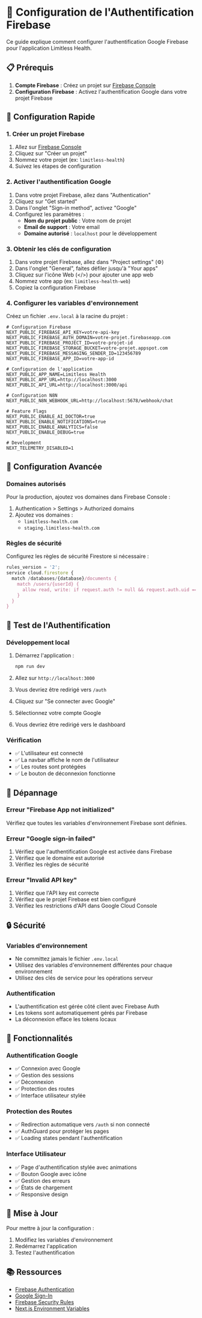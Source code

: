 # 🔐 Configuration de l'Authentification Firebase

Ce guide explique comment configurer l'authentification Google Firebase pour l'application Limitless Health.

## 📋 Prérequis

1. **Compte Firebase** : Créez un projet sur [Firebase Console](https://console.firebase.google.com/)
2. **Configuration Firebase** : Activez l'authentification Google dans votre projet Firebase

## 🚀 Configuration Rapide

### 1. Créer un projet Firebase

1. Allez sur [Firebase Console](https://console.firebase.google.com/)
2. Cliquez sur "Créer un projet"
3. Nommez votre projet (ex: `limitless-health`)
4. Suivez les étapes de configuration

### 2. Activer l'authentification Google

1. Dans votre projet Firebase, allez dans "Authentication"
2. Cliquez sur "Get started"
3. Dans l'onglet "Sign-in method", activez "Google"
4. Configurez les paramètres :
   - **Nom du projet public** : Votre nom de projet
   - **Email de support** : Votre email
   - **Domaine autorisé** : `localhost` pour le développement

### 3. Obtenir les clés de configuration

1. Dans votre projet Firebase, allez dans "Project settings" (⚙️)
2. Dans l'onglet "General", faites défiler jusqu'à "Your apps"
3. Cliquez sur l'icône Web (</>) pour ajouter une app web
4. Nommez votre app (ex: `limitless-health-web`)
5. Copiez la configuration Firebase

### 4. Configurer les variables d'environnement

Créez un fichier `.env.local` à la racine du projet :

```env
# Configuration Firebase
NEXT_PUBLIC_FIREBASE_API_KEY=votre-api-key
NEXT_PUBLIC_FIREBASE_AUTH_DOMAIN=votre-projet.firebaseapp.com
NEXT_PUBLIC_FIREBASE_PROJECT_ID=votre-projet-id
NEXT_PUBLIC_FIREBASE_STORAGE_BUCKET=votre-projet.appspot.com
NEXT_PUBLIC_FIREBASE_MESSAGING_SENDER_ID=123456789
NEXT_PUBLIC_FIREBASE_APP_ID=votre-app-id

# Configuration de l'application
NEXT_PUBLIC_APP_NAME=Limitless Health
NEXT_PUBLIC_APP_URL=http://localhost:3000
NEXT_PUBLIC_API_URL=http://localhost:3000/api

# Configuration N8N
NEXT_PUBLIC_N8N_WEBHOOK_URL=http://localhost:5678/webhook/chat

# Feature Flags
NEXT_PUBLIC_ENABLE_AI_DOCTOR=true
NEXT_PUBLIC_ENABLE_NOTIFICATIONS=true
NEXT_PUBLIC_ENABLE_ANALYTICS=false
NEXT_PUBLIC_ENABLE_DEBUG=true

# Development
NEXT_TELEMETRY_DISABLED=1
```

## 🔧 Configuration Avancée

### Domaines autorisés

Pour la production, ajoutez vos domaines dans Firebase Console :

1. Authentication > Settings > Authorized domains
2. Ajoutez vos domaines :
   - `limitless-health.com`
   - `staging.limitless-health.com`

### Règles de sécurité

Configurez les règles de sécurité Firestore si nécessaire :

```javascript
rules_version = '2';
service cloud.firestore {
  match /databases/{database}/documents {
    match /users/{userId} {
      allow read, write: if request.auth != null && request.auth.uid == userId;
    }
  }
}
```

## 🧪 Test de l'Authentification

### Développement local

1. Démarrez l'application :

   ```bash
   npm run dev
   ```

2. Allez sur `http://localhost:3000`
3. Vous devriez être redirigé vers `/auth`
4. Cliquez sur "Se connecter avec Google"
5. Sélectionnez votre compte Google
6. Vous devriez être redirigé vers le dashboard

### Vérification

- ✅ L'utilisateur est connecté
- ✅ La navbar affiche le nom de l'utilisateur
- ✅ Les routes sont protégées
- ✅ Le bouton de déconnexion fonctionne

## 🚨 Dépannage

### Erreur "Firebase App not initialized"

Vérifiez que toutes les variables d'environnement Firebase sont définies.

### Erreur "Google sign-in failed"

1. Vérifiez que l'authentification Google est activée dans Firebase
2. Vérifiez que le domaine est autorisé
3. Vérifiez les règles de sécurité

### Erreur "Invalid API key"

1. Vérifiez que l'API key est correcte
2. Vérifiez que le projet Firebase est bien configuré
3. Vérifiez les restrictions d'API dans Google Cloud Console

## 🔒 Sécurité

### Variables d'environnement

- Ne committez jamais le fichier `.env.local`
- Utilisez des variables d'environnement différentes pour chaque environnement
- Utilisez des clés de service pour les opérations serveur

### Authentification

- L'authentification est gérée côté client avec Firebase Auth
- Les tokens sont automatiquement gérés par Firebase
- La déconnexion efface les tokens locaux

## 📱 Fonctionnalités

### Authentification Google

- ✅ Connexion avec Google
- ✅ Gestion des sessions
- ✅ Déconnexion
- ✅ Protection des routes
- ✅ Interface utilisateur stylée

### Protection des Routes

- ✅ Redirection automatique vers `/auth` si non connecté
- ✅ AuthGuard pour protéger les pages
- ✅ Loading states pendant l'authentification

### Interface Utilisateur

- ✅ Page d'authentification stylée avec animations
- ✅ Bouton Google avec icône
- ✅ Gestion des erreurs
- ✅ États de chargement
- ✅ Responsive design

## 🔄 Mise à Jour

Pour mettre à jour la configuration :

1. Modifiez les variables d'environnement
2. Redémarrez l'application
3. Testez l'authentification

## 📚 Ressources

- [Firebase Authentication](https://firebase.google.com/docs/auth)
- [Google Sign-In](https://firebase.google.com/docs/auth/web/google-signin)
- [Firebase Security Rules](https://firebase.google.com/docs/rules)
- [Next.js Environment Variables](https://nextjs.org/docs/basic-features/environment-variables)
